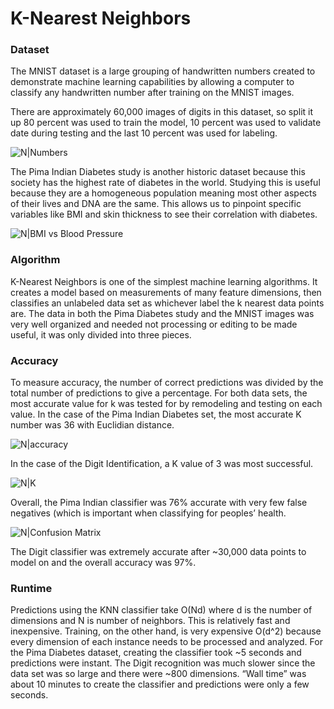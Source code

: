 # K-Nearest Neighbors

### Dataset

The MNIST dataset is a large grouping of handwritten numbers created to demonstrate machine learning capabilities by allowing a computer to classify any handwritten number after training on the MNIST images.

There are approximately 60,000 images of digits in this dataset, so split it up 80 percent was used to train the model, 10 percent was used to validate date during testing and the last 10 percent was used for labeling.

![N|Numbers]()

The Pima Indian Diabetes study is another historic dataset because this society has the highest rate of diabetes in the world. Studying this is useful because they are a homogeneous population meaning most other aspects of their lives and DNA are the same. This allows us to pinpoint specific variables like BMI and skin thickness to see their correlation with diabetes. 

![N|BMI vs Blood Pressure]()

### Algorithm

K-Nearest Neighbors is one of the simplest machine learning algorithms. It creates a model based on measurements of many feature dimensions, then classifies an unlabeled data set as whichever label the k nearest data points are. The data in both the Pima Diabetes study and the MNIST images was very well organized and needed not processing or editing to be made useful, it was only divided into three pieces.

### Accuracy

To measure accuracy, the number of correct predictions was divided by the total number of predictions to give a percentage. For both data sets, the most accurate value for k was tested for by remodeling and testing on each value. In the case of the Pima Indian Diabetes set, the most accurate K number was 36 with Euclidian distance.

![N|accuracy]()

In the case of the Digit Identification, a K value of 3 was most successful. 

![N|K]()

Overall, the Pima Indian classifier was 76% accurate with very few false negatives (which is important when classifying for peoples’ health. 

![N|Confusion Matrix]()

The Digit classifier was extremely accurate after ~30,000 data points to model on and the overall accuracy was 97%. 

### Runtime

Predictions using the KNN classifier take O(Nd) where d is the number of dimensions and N is number of neighbors. This is relatively fast and inexpensive. Training, on the other hand, is very expensive O(d^2) because every dimension of each instance needs to be processed and analyzed. For the Pima Diabetes dataset, creating the classifier took ~5 seconds and predictions were instant. The Digit recognition was much slower since the data set was so large and there were ~800 dimensions. “Wall time” was about 10 minutes to create the classifier and predictions were only a few seconds. 